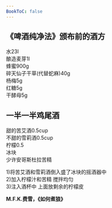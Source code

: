 ```yaml
---
BookToC: false
---
```


## 《啤酒纯净法》颁布前的酒方

水23l  
酿造麦芽1l  
蜂蜜900g  
碎天仙子干草(代替蛇麻)40g  
杨梅5g  
红糖5g  
干酵母5g

## 一半一半鸡尾酒

甜的苦艾酒0.5cup  
不甜的雪莉酒0.5cup  
柠檬0.5  
冰块  
少许安哥斯杜拉苦精

1)将苦艾酒和雪莉酒倒入盛了冰块的摇酒器中  
2)加入柠檬汁和苦精 搅拌均匀  
3)注入酒杯中 上面放剩余的柠檬皮

**M.F.K.费雪，《如何煮狼》**
